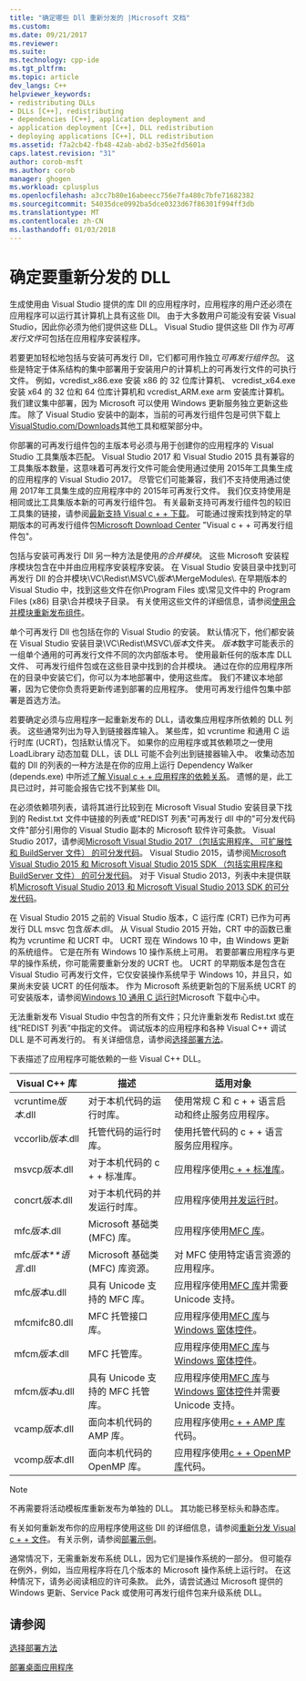 ```yaml
---
title: "确定哪些 Dll 重新分发的 |Microsoft 文档"
ms.custom: 
ms.date: 09/21/2017
ms.reviewer: 
ms.suite: 
ms.technology: cpp-ide
ms.tgt_pltfrm: 
ms.topic: article
dev_langs: C++
helpviewer_keywords:
- redistributing DLLs
- DLLs [C++], redistributing
- dependencies [C++], application deployment and
- application deployment [C++], DLL redistribution
- deploying applications [C++], DLL redistribution
ms.assetid: f7a2cb42-fb48-42ab-abd2-b35e2fd5601a
caps.latest.revision: "31"
author: corob-msft
ms.author: corob
manager: ghogen
ms.workload: cplusplus
ms.openlocfilehash: a3cc7b80e16abeecc756e7fa480c7bfe71682382
ms.sourcegitcommit: 54035dce0992ba5dce0323d67f86301f994ff3db
ms.translationtype: MT
ms.contentlocale: zh-CN
ms.lasthandoff: 01/03/2018
---
```

# <a name="determining-which-dlls-to-redistribute"></a>确定要重新分发的 DLL

生成使用由 Visual Studio 提供的库 Dll 的应用程序时，应用程序的用户还必须在应用程序可以运行其计算机上具有这些 Dll。 由于大多数用户可能没有安装 Visual Studio，因此你必须为他们提供这些 DLL。 Visual Studio 提供这些 Dll 作为*可再发行文件*可包括在应用程序安装程序。

若要更加轻松地包括与安装可再发行 Dll，它们都可用作独立*可再发行组件包*。 这些是特定于体系结构的集中部署用于安装用户的计算机上的可再发行文件的可执行文件。 例如，vcredist\_x86.exe 安装 x86 的 32 位库计算机、 vcredist\_x64.exe 安装 x64 的 32 位和 64 位库计算机和 vcredist\_ARM.exe arm 安装库计算机。 我们建议集中部署，因为 Microsoft 可以使用 Windows 更新服务独立更新这些库。 除了 Visual Studio 安装中的副本，当前的可再发行组件包是可供下载上[VisualStudio.com/Downloads](https://www.visualstudio.com/downloads/)其他工具和框架部分中。

你部署的可再发行组件包的主版本号必须与用于创建你的应用程序的 Visual Studio 工具集版本匹配。 Visual Studio 2017 和 Visual Studio 2015 具有兼容的工具集版本数量，这意味着可再发行文件可能会使用通过使用 2015年工具集生成的应用程序的 Visual Studio 2017。 尽管它们可能兼容，我们不支持使用通过使用 2017年工具集生成的应用程序中的 2015年可再发行文件。 我们仅支持使用是相同或比工具集版本新的可再发行组件包。 有关最新支持可再发行组件包的较旧工具集的链接，请参阅[最新支持 Visual c + + 下载](https://support.microsoft.com/en-us/help/2977003/the-latest-supported-visual-c-downloads)。 可能通过搜索找到特定的早期版本的可再发行组件包[Microsoft Download Center](http://go.microsoft.com/fwlink/p/?LinkId=158431) "Visual c + + 可再发行组件包"。

包括与安装可再发行 Dll 另一种方法是使用*的合并模块*。 这些 Microsoft 安装程序模块包含在中并由应用程序安装程序安装。 在 Visual Studio 安装目录中找到可再发行 Dll 的合并模块\\VC\\Redist\MSVC\\*版本*\\MergeModules\\. 在早期版本的 Visual Studio 中，找到这些文件在你\\Program Files 或\\常见文件中的 Program Files (x86) 目录\\合并模块子目录。 有关使用这些文件的详细信息，请参阅[使用合并模块重新发布组件](../ide/redistributing-components-by-using-merge-modules.md)。

单个可再发行 Dll 也包括在你的 Visual Studio 的安装。 默认情况下，他们都安装在 Visual Studio 安装目录\\VC\\Redist\\MSVC\\*版本*文件夹。 *版本*数字可能表示的一组单个通用的可再发行文件不同的次内部版本号。 使用最新任何的版本库 DLL 文件、 可再发行组件包或在这些目录中找到的合并模块。 通过在你的应用程序所在的目录中安装它们，你可以为本地部署中，使用这些库。 我们不建议本地部署，因为它使你负责将更新传递到部署的应用程序。 使用可再发行组件包集中部署是首选方法。

若要确定必须与应用程序一起重新发布的 DLL，请收集应用程序所依赖的 DLL 列表。 这些通常列出为导入到链接器库输入。 某些库，如 vcruntime 和通用 C 运行时库 (UCRT)，包括默认情况下。 如果你的应用程序或其依赖项之一使用 LoadLibrary 动态加载 DLL，该 DLL 可能不会列出到链接器输入中。 收集动态加载的 Dll 的列表的一种方法是在你的应用上运行 Dependency Walker (depends.exe) 中所述[了解 Visual c + + 应用程序的依赖关系](../ide/understanding-the-dependencies-of-a-visual-cpp-application.md)。 遗憾的是，此工具已过时，并可能会报告它找不到某些 Dll。

在必须依赖项列表，请将其进行比较到在 Microsoft Visual Studio 安装目录下找到的 Redist.txt 文件中链接的列表或"REDIST 列表"可再发行 dll 中的"可分发代码文件"部分引用你的 Visual Studio 副本的 Microsoft 软件许可条款。 Visual Studio 2017，请参阅[Microsoft Visual Studio 2017 （包括实用程序、 可扩展性和 BuildServer 文件） 的可分发代码](http://go.microsoft.com/fwlink/p/?linkid=823098)。 Visual Studio 2015，请参阅[Microsoft Visual Studio 2015 和 Microsoft Visual Studio 2015 SDK （包括实用程序和 BuildServer 文件） 的可分发代码](http://go.microsoft.com/fwlink/p/?linkid=799794)。 对于 Visual Studio 2013，列表中未提供联机[Microsoft Visual Studio 2013 和 Microsoft Visual Studio 2013 SDK 的可分发代码](http://go.microsoft.com/fwlink/p/?LinkId=313603)。

在 Visual Studio 2015 之前的 Visual Studio 版本，C 运行库 (CRT) 已作为可再发行 DLL msvc 包含*版本*.dll。 从 Visual Studio 2015 开始，CRT 中的函数已重构为 vcruntime 和 UCRT 中。 UCRT 现在 Windows 10 中，由 Windows 更新的系统组件。 它是在所有 Windows 10 操作系统上可用。 若要部署应用程序与更早的操作系统，你可能需要重新分发的 UCRT 也。 UCRT 的早期版本是包含在 Visual Studio 可再发行文件，它仅安装操作系统早于 Windows 10，并且只，如果尚未安装 UCRT 的任何版本。 作为 Microsoft 系统更新包的下层系统 UCRT 的可安装版本，请参阅[Windows 10 通用 C 运行时](https://www.microsoft.com/en-us/download/details.aspx?id=48234)Microsoft 下载中心中。

无法重新发布 Visual Studio 中包含的所有文件；只允许重新发布 Redist.txt 或在线“REDIST 列表”中指定的文件。 调试版本的应用程序和各种 Visual C++ 调试 DLL 是不可再发行的。 有关详细信息，请参阅[选择部署方法](../ide/choosing-a-deployment-method.md)。

下表描述了应用程序可能依赖的一些 Visual C++ DLL。

|Visual C++ 库|描述|适用对象|
|--------------------------|-----------------|----------------|
|vcruntime*版本*.dll|对于本机代码的运行时库。|使用常规 C 和 c + + 语言启动和终止服务应用程序。|
|vccorlib*版本*.dll|托管代码的运行时库。|使用托管代码的 c + + 语言服务应用程序。|
|msvcp*版本*.dll|对于本机代码的 c + + 标准库。|应用程序使用[c + + 标准库](../standard-library/cpp-standard-library-reference.md)。|
|concrt*版本*.dll|对于本机代码的并发运行时库。|应用程序使用[并发运行时](../parallel/concrt/concurrency-runtime.md)。|
|mfc*版本*.dll|Microsoft 基础类 (MFC) 库。|应用程序使用[MFC 库](../mfc/mfc-desktop-applications.md)。|
|mfc*版本**语言*.dll|Microsoft 基础类 (MFC) 库资源。|对 MFC 使用特定语言资源的应用程序。|
|mfc*版本*u.dll|具有 Unicode 支持的 MFC 库。|应用程序使用[MFC 库](../mfc/mfc-desktop-applications.md)并需要 Unicode 支持。|
|mfcmifc80.dll|MFC 托管接口库。|应用程序使用[MFC 库](../mfc/mfc-desktop-applications.md)与[Windows 窗体控件](/dotnet/framework/winforms/controls/index)。|
|mfcm*版本*.dll|MFC 托管库。|应用程序使用[MFC 库](../mfc/mfc-desktop-applications.md)与[Windows 窗体控件](/dotnet/framework/winforms/controls/index)。|
|mfcm*版本*u.dll|具有 Unicode 支持的 MFC 托管库。|应用程序使用[MFC 库](../mfc/mfc-desktop-applications.md)与[Windows 窗体控件](/dotnet/framework/winforms/controls/index)并需要 Unicode 支持。|
|vcamp*版本*.dll|面向本机代码的 AMP 库。|应用程序使用[c + + AMP 库](../parallel/amp/cpp-amp-cpp-accelerated-massive-parallelism.md)代码。|
|vcomp*版本*.dll|面向本机代码的 OpenMP 库。|应用程序使用[c + + OpenMP 库](../parallel/openmp/openmp-in-visual-cpp.md)代码。|

> [!NOTE]
> 不再需要将活动模板库重新发布为单独的 DLL。 其功能已移至标头和静态库。

有关如何重新发布你的应用程序使用这些 Dll 的详细信息，请参阅[重新分发 Visual c + + 文件](../ide/redistributing-visual-cpp-files.md)。 有关示例，请参阅[部署示例](../ide/deployment-examples.md)。

通常情况下，无需重新发布系统 DLL，因为它们是操作系统的一部分。 但可能存在例外，例如，当应用程序将在几个版本的 Microsoft 操作系统上运行时。 在这种情况下，请务必阅读相应的许可条款。 此外，请尝试通过 Microsoft 提供的 Windows 更新、Service Pack 或使用可再发行组件包来升级系统 DLL。

## <a name="see-also"></a>请参阅

[选择部署方法](../ide/choosing-a-deployment-method.md)

[部署桌面应用程序](../ide/deploying-native-desktop-applications-visual-cpp.md)
